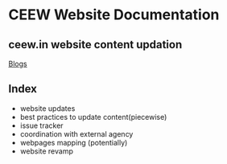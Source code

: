 # CEEW Website Documentation
## ceew.in website content updation
[Blogs](https://github.com/ceew-website/ceew-website/blob/main/content-types/blog.md)

## Index
- website updates
- best practices to update content(piecewise)
- issue tracker
- coordination with external agency
- webpages mapping (potentially)
- website revamp
